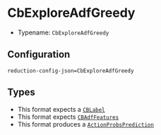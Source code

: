 # CbExploreAdfGreedy

- Typename: `CbExploreAdfGreedy`

## Configuration

`reduction-config-json=CbExploreAdfGreedy`

## Types

- This format expects a [`CBLabel`](https://docs.rs/reductionml-core/0.0.1/reductionml_core/types/struct.CBLabel.html)
- This format expects [`CBAdfFeatures`](https://docs.rs/reductionml-core/0.0.1/reductionml_core/sparse_namespaced_features/struct.CBAdfFeatures.html)
- This format produces a [`ActionProbsPrediction`](https://docs.rs/reductionml-core/0.0.1/reductionml_core/types/struct.ActionProbsPrediction.html)